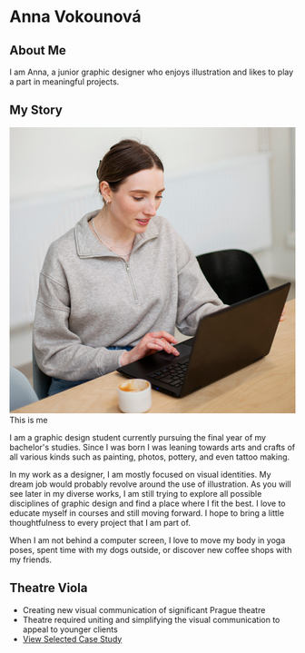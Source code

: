 # Anna Vokounová

## About Me
I am Anna, a junior graphic designer who enjoys illustration and likes to play a part in meaningful projects.
## My Story

![Anna working on a notebook .](about-me-photo.jpg)
This is me

I am a graphic design student currently pursuing the final year of my bachelor's studies. Since I was born I was leaning towards arts and crafts of all various kinds such as painting, photos, pottery, and even tattoo making.

In my work as a designer, I am mostly focused on visual identities. My dream job would probably revolve around the use of illustration. As you will see later in my diverse works, I am still trying to explore all possible disciplines of graphic design and find a place where I fit the best. I love to educate myself in courses and still moving forward. I hope to bring a little thoughtfulness to every project that I am part of.

When I am not behind a computer screen, I love to move my body in yoga poses, spent time with my dogs outside, or discover new coffee shops with my friends.

## Theatre Viola
- Creating new visual communication of significant Prague theatre 
- Theatre required uniting and simplifying the visual communication to appeal to younger clients
- [View Selected Case Study](case-study.md)
